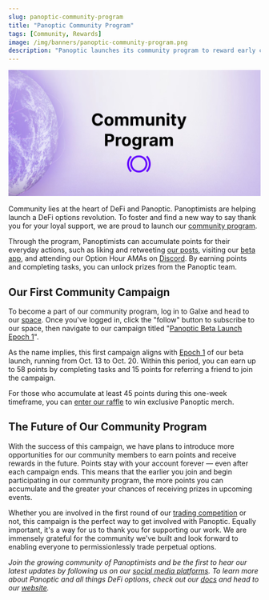 ```yaml
---
slug: panoptic-community-program
title: "Panoptic Community Program"
tags: [Community, Rewards]
image: /img/banners/panoptic-community-program.png
description: "Panoptic launches its community program to reward early contributors"
---
```


![](./panoptic-community-program.png)

Community lies at the heart of DeFi and Panoptic. Panoptimists are helping launch a DeFi options revolution. To foster and find a new way to say thank you for your loyal support, we are proud to launch our [community program](https://galxe.com/panoptic). 

<!-- truncate -->

Through the program, Panoptimists can accumulate points for their everyday actions, such as liking and retweeting [our posts](https://twitter.com/Panoptic_xyz), visiting our [beta app](https://beta.panoptic.xyz/), and attending our Option Hour AMAs on [Discord](https://discord.com/invite/7fE8SN9pRT). By earning points and completing tasks, you can unlock prizes from the Panoptic team.


## Our First Community Campaign


To become a part of our community program, log in to Galxe and head to our [space](https://galxe.com/panoptic). Once you've logged in, click the "follow" button to subscribe to our space, then navigate to our campaign titled "[Panoptic Beta Launch Epoch 1](https://galxe.com/panoptic/campaign/GCTuXUM9xv)". 


As the name implies, this first campaign aligns with [Epoch 1](https://panoptic.xyz/blog/panoptic-beta-launch-epoch-one) of our beta launch, running from Oct. 13 to Oct. 20. Within this period, you can earn up to 58 points by completing tasks and 15 points for referring a friend to join the campaign. 


For those who accumulate at least 45 points during this one-week timeframe, you can [enter our raffle](https://galxe.com/panoptic/campaign/GCCyNUMgdZ) to win exclusive Panoptic merch. 


## The Future of Our Community Program


With the success of this campaign, we have plans to introduce more opportunities for our community members to earn points and receive rewards in the future. Points stay with your account forever &mdash; even after each campaign ends. This means that the earlier you join and begin participating in our community program, the more points you can accumulate and the greater your chances of receiving prizes in upcoming events.


Whether you are involved in the first round of our [trading competition](https://panoptic.xyz/blog/panoptic-beta-launch-epoch-one) or not, this campaign is the perfect way to get involved with Panoptic. Equally important, it's a way for us to thank you for supporting our work. We are immensely grateful for the community we've built and look forward to enabling everyone to permissionlessly trade perpetual options. 


_Join the growing community of Panoptimists and be the first to hear our latest updates by following us on our [social media platforms](https://links.panoptic.xyz/all). To learn more about Panoptic and all things DeFi options, check out our [docs](https://panoptic.xyz/docs/intro) and head to our [website](https://panoptic.xyz/)._  
